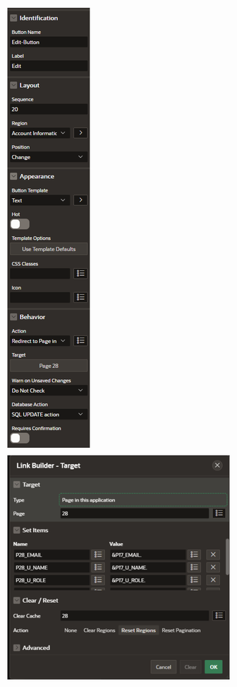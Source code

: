 ![Alt text](../../../apex/profile-t-config-2.png)

![Alt text](../../../apex/profile-t-config-3.png)

